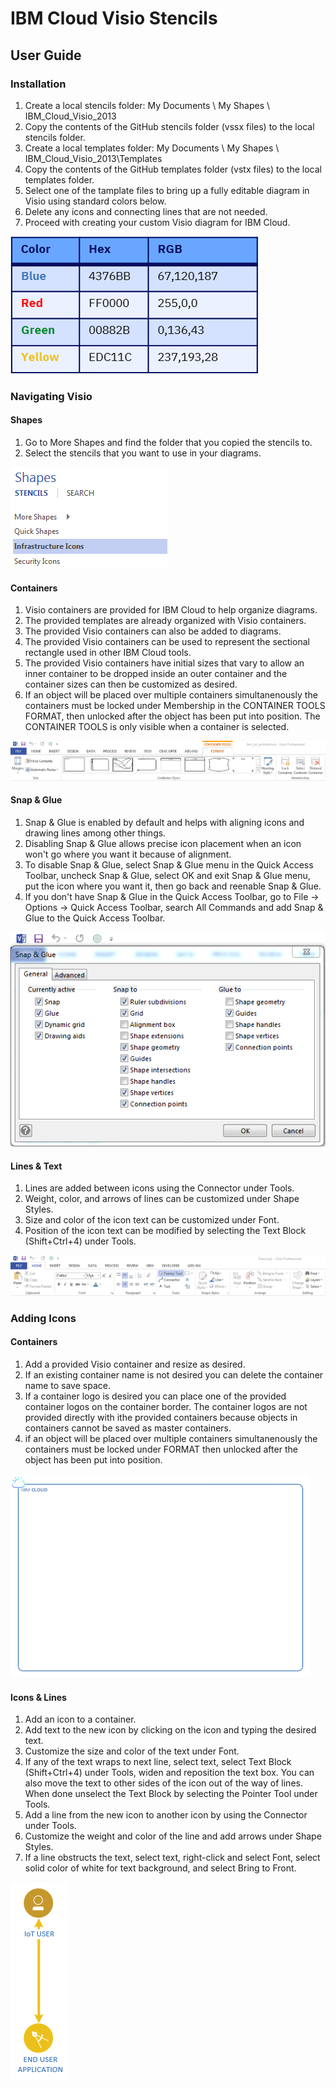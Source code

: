 # IBM Cloud Visio Stencils

## User Guide

### Installation

1. Create a local stencils folder: My Documents \ My Shapes \ IBM_Cloud_Visio_2013
2. Copy the contents of the GitHub stencils folder (vssx files) to the local stencils folder.
3. Create a local templates folder: My Documents \ My Shapes \ IBM_Cloud_Visio_2013\Templates 
4. Copy the contents of the GitHub templates folder (vstx files) to the local templates folder.
5. Select one of the tamplate files to bring up a fully editable diagram in Visio using standard colors below.
6. Delete any icons and connecting lines that are not needed. 
7. Proceed with creating your custom Visio diagram for IBM Cloud.

![Colors](/images/colors.png)

### Navigating Visio

#### Shapes 
1. Go to More Shapes and find the folder that you copied the stencils to.
2. Select the stencils that you want to use in your diagrams.

![Shapes](/images/shapes.png)

#### Containers
1. Visio containers are provided for IBM Cloud to help organize diagrams.  
2. The provided templates are already organized with Visio containers.  
3. The provided Visio containers can also be added to diagrams.
4. The provided Visio containers can be used to represent the sectional rectangle used in other IBM Cloud tools.
5. The provided Visio containers have initial sizes that vary to allow an inner container to be dropped inside an outer container and the container sizes can then be customized as desired.
4. If an object will be placed over multiple containers simultanenously the containers must be locked under Membership in the CONTAINER TOOLS FORMAT, then unlocked after the object has been put into position.  The CONTAINER TOOLS is only visible when a container is selected.

![RibbonWithFormat](/images/ribbonwithformat.png)

#### Snap & Glue
1. Snap & Glue is enabled by default and helps with aligning icons and drawing lines among other things.
2. Disabling Snap & Glue allows precise icon placement when an icon won't go where you want it because of alignment.
3. To disable Snap & Glue, select Snap & Glue menu in the Quick Access Toolbar, uncheck Snap & Glue, select OK and exit Snap & Glue menu, put the icon where you want it, then go back and reenable Snap & Glue.
4. If you don't have Snap & Glue in the Quick Access Toolbar, go to File -> Options -> Quick Access Toolbar, search All Commands and add Snap & Glue to the Quick Access Toolbar.

![SnapAndGlue](/images/snapandglue.png)

#### Lines & Text
1. Lines are added between icons using the Connector under Tools.
2. Weight, color, and arrows of lines can be customized under Shape Styles.  
3. Size and color of the icon text can be customized under Font.
4. Position of the icon text can be modified by selecting the Text Block (Shift+Ctrl+4) under Tools.

![Ribbon](/images/ribbon.png)

### Adding Icons

#### Containers
1. Add a provided Visio container and resize as desired.
2. If an existing container name is not desired you can delete the container name to save space.
3. If a container logo is desired you can place one of the provided container logos on the container border.  The container logos are not provided directly with ithe provided containers because objects in containers cannot be saved as master containers.
4. if an object will be placed over multiple containers simultanenously the containers must be locked under FORMAT then unlocked after the object has been put into position.

![ContainerWithLogo](/images/containerwithlogo.png)

#### Icons & Lines
1. Add an icon to a container. 
2. Add text to the new icon by clicking on the icon and typing the desired text.
3. Customize the size and color of the text under Font.
4. If any of the text wraps to next line, select text, select Text Block (Shift+Ctrl+4) under Tools, widen and reposition the text box.  You can also move the text to other sides of the icon out of the way of lines.  When done unselect the Text Block by selecting the Pointer Tool under Tools. 
5. Add a line from the new icon to another icon by using the Connector under Tools. 
6. Customize the weight and color of the line and add arrows under Shape Styles.
7. If a line obstructs the text, select text, right-click and select Font, select solid color of white for text background, and select Bring to Front. 

![IconsAndLines](/images/iconsandlines.png)
